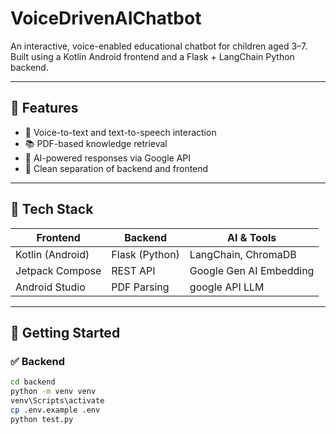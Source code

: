 # VoiceDrivenAIChatbot

An interactive, voice-enabled educational chatbot for children aged 3–7.  
Built using a Kotlin Android frontend and a Flask + LangChain Python backend.

---

## 📱 Features

- 🎤 Voice-to-text and text-to-speech interaction
- 📚 PDF-based knowledge retrieval
- 🧠 AI-powered responses via Google API
- 🧩 Clean separation of backend and frontend

---

## 🧠 Tech Stack

| Frontend       | Backend          | AI & Tools           |
|----------------|------------------|-----------------------|
| Kotlin (Android) | Flask (Python)   | LangChain, ChromaDB  |
| Jetpack Compose | REST API         | Google Gen AI Embedding |
| Android Studio | PDF Parsing       | google API LLM             |

---

## 🚀 Getting Started

### ✅ Backend

```bash
cd backend
python -m venv venv
venv\Scripts\activate
cp .env.example .env
python test.py
